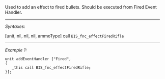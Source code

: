 Used to add an effect to fired bullets. Should be executed from Fired Event Handler.


---
*Syntaxes:*

[unit, nil, nil, nil, ammoType] call `BIS_fnc_effectFiredRifle`

---
*Example 1:*

```sqf
unit addEventHandler ["Fired", 
{
   _this call BIS_fnc_effectFiredRifle;
}];
```
